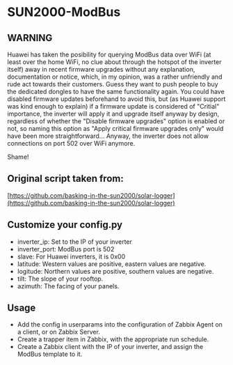 # SUN2000-ModBus


## WARNING
Huawei has taken the posibility for querying ModBus data over WiFi (at least over the home WiFi, no clue about through the hotspot of the inverter itself) away in recent firmware upgrades without any explanation, documentation or notice, which, in my opinion, was a rather unfriendly and rude act towards their customers. Guess they want to push people to buy the dedicated dongles to have the same functionality again. You could have disabled firmware updates beforehand to avoid this, but (as Huawei support was kind enough to explain) if a firmware update is considered of "Critial" importance, the inverter will apply it and upgrade itself anyway by design, regardless of whether the "Disable firmware upgrades" option is enabled or not, so naming this option as "Apply critical firmware upgrades only" would have been more straightforward... Anyway, the inverter does not allow connections on port 502 over WiFi anymore.

Shame!


## Original script taken from:
[https://github.com/basking-in-the-sun2000/solar-logger](https://github.com/basking-in-the-sun2000/solar-logger)

## Customize your config.py
 - inverter_ip: Set to the IP of your inverter
 - inverter_port: ModBus port is 502
 - slave: For Huawei inverters, it is 0x00
 - latitude: Western values are positive, eastern values are negative.
 - logitude: Northern values are positive, southern values are negative.
 - tilt: The slope of your rooftop.
 - azimuth: The facing of your panels.

## Usage
 - Add the config in userparams into the configuration of Zabbix Agent on a client, or on Zabbix Server.
 - Create a trapper item in Zabbix, with the appropriate run schedule.
 - Create a Zabbix client with the IP of your inverter, and assign the ModBus template to it.
